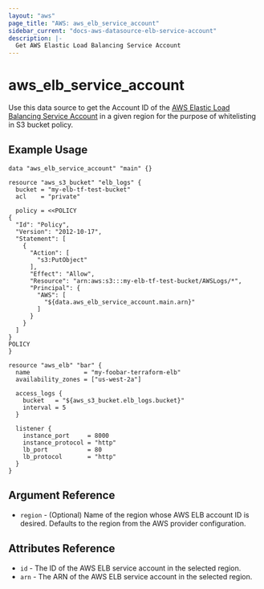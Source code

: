 ```yaml
---
layout: "aws"
page_title: "AWS: aws_elb_service_account"
sidebar_current: "docs-aws-datasource-elb-service-account"
description: |-
  Get AWS Elastic Load Balancing Service Account
---
```


# aws_elb_service_account

Use this data source to get the Account ID of the [AWS Elastic Load Balancing Service Account](http://docs.aws.amazon.com/elasticloadbalancing/latest/classic/enable-access-logs.html#attach-bucket-policy)
in a given region for the purpose of whitelisting in S3 bucket policy.

## Example Usage

```hcl
data "aws_elb_service_account" "main" {}

resource "aws_s3_bucket" "elb_logs" {
  bucket = "my-elb-tf-test-bucket"
  acl    = "private"

  policy = <<POLICY
{
  "Id": "Policy",
  "Version": "2012-10-17",
  "Statement": [
    {
      "Action": [
        "s3:PutObject"
      ],
      "Effect": "Allow",
      "Resource": "arn:aws:s3:::my-elb-tf-test-bucket/AWSLogs/*",
      "Principal": {
        "AWS": [
          "${data.aws_elb_service_account.main.arn}"
        ]
      }
    }
  ]
}
POLICY
}

resource "aws_elb" "bar" {
  name               = "my-foobar-terraform-elb"
  availability_zones = ["us-west-2a"]

  access_logs {
    bucket   = "${aws_s3_bucket.elb_logs.bucket}"
    interval = 5
  }

  listener {
    instance_port     = 8000
    instance_protocol = "http"
    lb_port           = 80
    lb_protocol       = "http"
  }
}
```

## Argument Reference

* `region` - (Optional) Name of the region whose AWS ELB account ID is desired.
  Defaults to the region from the AWS provider configuration.


## Attributes Reference

* `id` - The ID of the AWS ELB service account in the selected region.
* `arn` - The ARN of the AWS ELB service account in the selected region.
